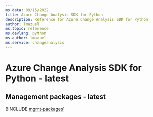 ```yaml
---
ms.data: 09/15/2022
title: Azure Change Analysis SDK for Python
description: Reference for Azure Change Analysis SDK for Python
author: lmazuel
ms.topic: reference
ms.devlang: python
ms.author: lmazuel
ms.service: changeanalysis
---
```

# Azure Change Analysis SDK for Python - latest

## Management packages - latest
[!INCLUDE [mgmt-packages](change-analysis-mgmt-index.md)]